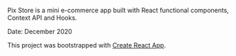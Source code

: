 Pix Store is a mini e-commerce app built with React functional components, Context API and Hooks.

Date: December 2020

This project was bootstrapped with [Create React App](https://github.com/facebook/create-react-app).

